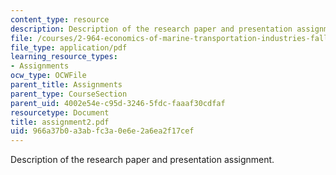 ```yaml
---
content_type: resource
description: Description of the research paper and presentation assignment.
file: /courses/2-964-economics-of-marine-transportation-industries-fall-2006/966a37b0a3abfc3a0e6e2a6ea2f17cef_assignment2.pdf
file_type: application/pdf
learning_resource_types:
- Assignments
ocw_type: OCWFile
parent_title: Assignments
parent_type: CourseSection
parent_uid: 4002e54e-c95d-3246-5fdc-faaaf30cdfaf
resourcetype: Document
title: assignment2.pdf
uid: 966a37b0-a3ab-fc3a-0e6e-2a6ea2f17cef
---
```

Description of the research paper and presentation assignment.